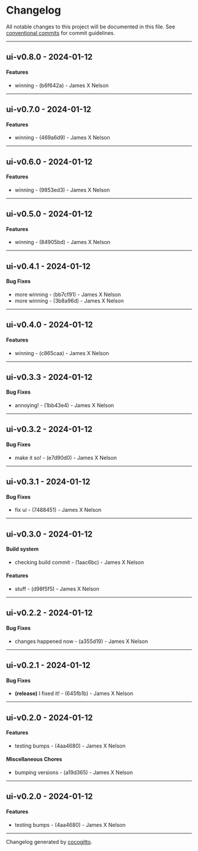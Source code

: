 # Changelog
All notable changes to this project will be documented in this file. See [conventional commits](https://www.conventionalcommits.org/) for commit guidelines.

- - -
## ui-v0.8.0 - 2024-01-12
#### Features
- winning - (b6f642a) - James X Nelson

- - -

## ui-v0.7.0 - 2024-01-12
#### Features
- winning - (469a6d9) - James X Nelson

- - -

## ui-v0.6.0 - 2024-01-12
#### Features
- winning - (9853ed3) - James X Nelson

- - -

## ui-v0.5.0 - 2024-01-12
#### Features
- winning - (84905bd) - James X Nelson

- - -

## ui-v0.4.1 - 2024-01-12
#### Bug Fixes
- more winning - (bb7cf91) - James X Nelson
- more winning - (3b8a96d) - James X Nelson

- - -

## ui-v0.4.0 - 2024-01-12
#### Features
- winning - (c865caa) - James X Nelson

- - -

## ui-v0.3.3 - 2024-01-12
#### Bug Fixes
- annoying! - (1bb43e4) - James X Nelson

- - -

## ui-v0.3.2 - 2024-01-12
#### Bug Fixes
- make it so! - (e7d90d0) - James X Nelson

- - -

## ui-v0.3.1 - 2024-01-12
#### Bug Fixes
- fix ui - (7488451) - James X Nelson

- - -

## ui-v0.3.0 - 2024-01-12
#### Build system
- checking build commit - (1aac6bc) - James X Nelson
#### Features
- stuff - (d98f5f5) - James X Nelson

- - -

## ui-v0.2.2 - 2024-01-12
#### Bug Fixes
- changes happened now - (a355d19) - James X Nelson

- - -

## ui-v0.2.1 - 2024-01-12
#### Bug Fixes
- **(release)** I fixed it! - (645fb1b) - James X Nelson

- - -

## ui-v0.2.0 - 2024-01-12
#### Features
- testing bumps - (4aa4680) - James X Nelson
#### Miscellaneous Chores
- bumping versions - (a19d365) - James X Nelson

- - -

## ui-v0.2.0 - 2024-01-12
#### Features
- testing bumps - (4aa4680) - James X Nelson

- - -

Changelog generated by [cocogitto](https://github.com/cocogitto/cocogitto).